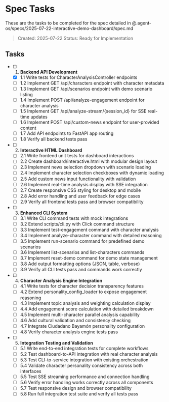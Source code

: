# Spec Tasks

These are the tasks to be completed for the spec detailed in @.agent-os/specs/2025-07-22-interactive-demo-dashboard/spec.md

> Created: 2025-07-22
> Status: Ready for Implementation

## Tasks

- [ ] 1. **Backend API Development**

  - [x] 1.1 Write tests for CharacterAnalysisController endpoints
  - [ ] 1.2 Implement GET /api/characters endpoint with character metadata
  - [ ] 1.3 Implement GET /api/scenarios endpoint with demo scenario listing
  - [ ] 1.4 Implement POST /api/analyze-engagement endpoint for character analysis
  - [ ] 1.5 Implement GET /api/analyze-stream/{session_id} for SSE real-time updates
  - [ ] 1.6 Implement POST /api/custom-news endpoint for user-provided content
  - [ ] 1.7 Add API endpoints to FastAPI app routing
  - [ ] 1.8 Verify all backend tests pass

- [ ] 2. **Interactive HTML Dashboard**

  - [ ] 2.1 Write frontend unit tests for dashboard interactions
  - [ ] 2.2 Create dashboard/interactive.html with modular design layout
  - [ ] 2.3 Implement news selection dropdown with scenario loading
  - [ ] 2.4 Implement character selection checkboxes with dynamic loading
  - [ ] 2.5 Add custom news input functionality with validation
  - [ ] 2.6 Implement real-time analysis display with SSE integration
  - [ ] 2.7 Create responsive CSS styling for desktop and mobile
  - [ ] 2.8 Add error handling and user feedback for edge cases
  - [ ] 2.9 Verify all frontend tests pass and browser compatibility

- [ ] 3. **Enhanced CLI System**

  - [ ] 3.1 Write CLI command tests with mock integrations
  - [ ] 3.2 Extend scripts/cli.py with Click command structure
  - [ ] 3.3 Implement test-engagement command with character analysis
  - [ ] 3.4 Implement analyze-character command with detailed reasoning
  - [ ] 3.5 Implement run-scenario command for predefined demo scenarios
  - [ ] 3.6 Implement list-scenarios and list-characters commands
  - [ ] 3.7 Implement reset-demo command for demo state management
  - [ ] 3.8 Add output formatting options (JSON, table, verbose)
  - [ ] 3.9 Verify all CLI tests pass and commands work correctly

- [ ] 4. **Character Analysis Engine Integration**

  - [ ] 4.1 Write tests for character decision transparency features
  - [ ] 4.2 Extend personality_config_loader to expose engagement reasoning
  - [ ] 4.3 Implement topic analysis and weighting calculation display
  - [ ] 4.4 Add engagement score calculation with detailed breakdown
  - [ ] 4.5 Implement multi-character parallel analysis capability
  - [ ] 4.6 Add cultural validation and consistency checking
  - [ ] 4.7 Integrate Ciudadano Bayamón personality configuration
  - [ ] 4.8 Verify character analysis engine tests pass

- [ ] 5. **Integration Testing and Validation**
  - [ ] 5.1 Write end-to-end integration tests for complete workflows
  - [ ] 5.2 Test dashboard-to-API integration with real character analysis
  - [ ] 5.3 Test CLI-to-service integration with existing orchestration
  - [ ] 5.4 Validate character personality consistency across both interfaces
  - [ ] 5.5 Test SSE streaming performance and connection handling
  - [ ] 5.6 Verify error handling works correctly across all components
  - [ ] 5.7 Test responsive design and browser compatibility
  - [ ] 5.8 Run full integration test suite and verify all tests pass
